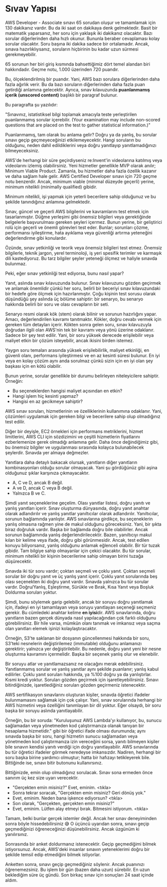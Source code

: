 ﻿# Sıvav Yapısı

AWS Developer - Associate sınavı 65 sorudan oluşur ve tamamlamak için 130 dakikanız vardır. Bu da iki saat on dakikaya denk gelmektedir. Basit bir matematik yaparsanız, her soru için yaklaşık iki dakikanız olacaktır. Bazı sorular diğerlerinden daha hızlı okunur. Bununla beraber cevaplaması kolay sorular olacaktır. Soru başına iki dakika sadece bir ortalamadır. Ancak, sınava hazırlıklıysanız, soruların hiçbirinin bu kadar uzun sürmesi gerekmeyebilir.

65 sorunun her biri giriş kısmında bahsettiğimiz dört temel alandan biri hakkındadır. Geçme notu, 1.000 üzerinden 720 puandır.

Bu, ölçeklendirilmiş bir puandır. Yani, AWS bazı sorulara diğerlerinden daha fazla ağırlık verir. Bu da bazı soruların diğerlerinden daha fazla puan getirdiği anlamına gelecektir. Ayrıca, sınav kılavuzunda **puanlanmamış içerik (unscored content)** başlıklı bir paragraf bulunur.

Bu paragrafta şu yazılıdır:

"Sınavınız, istatistiksel bilgi toplamak amacıyla teste yerleştirilen puanlanmamış sorular içerebilir. (Your examination may include non-scored questions that are placed on the test to gather statistical information.)"

Puanlanmamış, tam olarak bu anlama gelir? Doğru ya da yanlış, bu sorular sınavı geçip geçmeyeceğinizi etkilemeyecektir. Hangi soruların bu olduğunu, neden dahil edildiklerini veya doğru yanıtlayıp yanıtlamadığınızı bilmeyeceksiniz.

AWS'de herhangi bir süre geçirdiyseniz re:Invent'in videolarına katılmış veya videolarını izlemiş olabilirsiniz. Yeni hizmetler genellikle MVP olarak anılır; Minimum Viable Product. Zamanla, bu hizmetler daha fazla özellik kazanır ve daha sağlam hale gelir. AWS Certified Developer sınavı için 720 geçme notu benzerdir. Ancak, minimum viable (minimal düzeyde geçerli) yerine, minimum nitelikli (minimally qualified) gibidir.

Minimum nitelikli, işi yapmak için yeterli becerilere sahip olduğunuz ve bu şekilde tanındığınız anlamına gelmektedir.

Sınav, güncel ve geçerli AWS bilgilerini ve kavramlarını test etmek için tasarlanmıştır. Düğme yerleşimi gibi önemsiz bilgileri veya gerektiğinde belgelerle başvurulması gereken şeyleri içermez. Bunun yerine, bir geliştirici rolü için geçerli ve önemli görevleri test eder. Bunlar; sorunları çözme, performansı iyileştirme, hata ayıklama veya güvenliği artırma yeteneğini değerlendirme gibi konulardır.

Özünde, sınav yetkinliği ve teorik veya önemsiz bilgileri test etmez. Önemsiz bilgilerle, teknik jargon, yerel terminoloji, iş yeri spesifik terimler ve karmaşık dili kastediyoruz. Bu tarz bilgiler şeyler yeteneği ölçmez ve haliyle sınavda bulunmaz.

Peki, eğer sınav yetkinliği test ediyorsa, bunu nasıl yapar?

Yanıt, aslında sınav kılavuzunda bulunur. Sınav kılavuzunu gözden geçirmek ve anlamak önemlidir çünkü her soru, belirli bir beceriyi sınav kılavuzundaki bir hedefe göre ölçmek için hazırlanmıştır. Çoğu kişinin test sorusu olarak düşündüğü şey aslında üç bölüme sahiptir: bir senaryo, bu senaryo hakkında belirli bir soru ve olası cevapların bir seti.

Senaryo resmi olarak kök (stem) olarak bilinir ve sorunun hazırlığını yapar. Amacı, değerlendirilen kavramı tanıtmaktır. Kökler, doğru cevabı vermek için gereken tüm detayları içerir. Kökten sonra gelen soru, sınav kılavuzuyla doğrudan ilgili olan AWS'nin tek bir kavramı veya yönü üzerine odaklanır. Sadece bir şey test edilir. Yani, bir soru yüksek derecede erişilebilir veya maliyet etkin bir çözüm isteyebilir, ancak ikisini birden istemez.

Yaygın soru temaları arasında yüksek erişilebilirlik, maliyet etkinliği, en güvenli olanı, performans iyileştirmesi ve en az kesinti süresi bulunur. En iyi veya en kolay çözüm aynı anda sorulmaz çünkü sizin için en iyi olan şey başkası için en kötü olabilir.

Bunun yerine, sorular genellikle bir durumu belirleyen niteleyicilere sahiptir. Örneğin: 
- Bu seçeneklerden hangisi maliyet açısından en etkin? 
- Hangi işlem hiç kesinti yapmaz? 
- Hangisi en az gecikmeye sahiptir?

AWS sınav soruları, hizmetlerinin ve özelliklerinin kullanımına odaklanır. Yani, çözümleri uygulamak için gereken bilgi ve becerilere sahip olup olmadığınız test edilir.

Diğer bir deyişle, EC2 örnekleri için performans metriklerini, hizmet limitlerini, AWS CLI için sözdizimini ve çeşitli hizmetlerin fiyatlarını ezberlemenize gerek olmadığı anlamına gelir. Daha önce değindiğimiz gibi, bu önemsiz bilgiler ve uygulanması sırasında kolayca bulunabilecek şeylerdir. Sınavda yer almaya değmezler.

Yanıtlara daha detaylı bakacak olursak, yanıtların diğer yanıtların kombinasyonları olduğu sorular olmayacak. Yani şu gördüğünüz gibi aşina olduğunuz şıklar karşınıza çıkmayacaktır.
- A, C ve D, ancak B değil. 
- A ve D, ancak C veya B değil.
- Yalnızca B ve C.

Şimdi yanıt seçeneklerine geçelim. Olası yanıtlar listesi, doğru yanıtı ve yanlış yanıtları içerir. Sınav oluşturma dünyasında, doğru yanıt anahtar olarak adlandırılır ve yanlış yanıtlar yanıltıcılar olarak adlandırılır. Yanıltıcılar, sorunun bağlamında yanlıştır. AWS sınavlarına girdikçe, bu seçeneklerin yanlış olmasına rağmen yine de makul olduğunu göreceksiniz. Yani, bir şıkta biraz doğruluk vardır. Başka bir bağlamda doğru bile olabilirler. Ancak sorunun bağlamında yanlış değerlendirilecektir. Bazen, yanıltıcıyı makul kılan bir kelime veya ifade, doğru gibi görünmesidir. Ancak, test edilen konuyu biliyorsanız, yanlış olduğunu anlamak eğlenceli olabilir. Bir tür tuzak gibidir. Tam bilgiye sahip olmayanlar için çekici olacaktır. Bu tür sorular, minimum nitelikli bir kişinin becerilerine sahip olmayan birini tuzağa düşürecektir.

Sınavda iki tür soru vardır; çoktan seçmeli ve çoklu yanıt. Çoktan seçmeli sorular bir doğru yanıt ve üç yanlış yanıt içerir. Çoklu yanıt sorularında beş olası seçenekten iki doğru yanıt vardır. Sınavda yalnızca bu tür sorular vardır. Doğru/Yanlış, Eşleştirme, Sürükle ve Bırak, Kısa Yanıt veya Boşluk Doldurma soruları yoktur.

Şimdi, bunu söylemek garip gelebilir, ancak bir soruyu doğru yanıtlamak için, ifadeyi en iyi tamamlayan veya soruyu yanıtlayan seçeneği seçmeniz gerekir. Bu cümledeki anahtar kelime **en iyisi**dir. AWS sınavlarında, doğru yanıtların bazen gerçek dünyada nasıl yapılacağından çok farklı olduğunu görebilirsiniz. Bir hile varsa, mümkün olanı tanımak ve imkansız veya saçma olan yanıtları elemek işinizi kolaylaştıracaktır.

Örneğin, S3'te saklanan bir dosyanın güncellenmesi hakkında bir soru, S3'teki nesnelerin değiştirilemez (immutable) olduğunu anlamanızı gerektirir; yalnızca yer değiştirilebilir. Bu nedenle, doğru yanıt yeni bir nesne oluşturma kavramını içermelidir. Başka bir seçenek yanlış olur ve elenebilir.

Bir soruyu atlar ve yanıtlamazsanız ne olacağını merak edebilirsiniz. Yanıtlanmamış sorular ve yanlış yanıtlar aynı şekilde puanlanır; yanlış kabul edilirler. Çoklu yanıt soruları hakkında, ya %100 doğru ya da yanlıştırlar. Kısmi kredi yoktur. Soruları gözden geçirmek için işaretleyebilirsiniz. Sınavı bitirdiğinizde, işaretlediğiniz soruları gözden geçirmeniz istenecektir.

AWS sertifikasyon sınavlarını oluşturan kişiler, sınavda öğretici ifadeler bulunmamasını sağlamak için çok çalışır. Yani, sınav sorularında herhangi bir AWS hizmetini veya özelliğini tanımlayan bir dil yoktur. Eğer olsaydı, bir soru başka bir soruyu aslında yanıtlayabilir.

Örneğin, bu bir soruda: "Kuruluşunuz AWS Lambda'yı kullanıyor, bu, sunucu sağlamadan veya yönetmeden kod çalıştırmanıza olanak tanıyan bir hesaplama hizmetidir." gibi bir öğretici ifade olması durumunda; aynı sınavda başka bir soru, hangi hizmetin sunucu sağlamadan veya yönetmeden kod çalıştırmanıza izin vereceğini sorsa, yanıtı bilmeyen kişiler bile sınavın kendisi yanıtı verdiği için doğru yanıtlayabilir. AWS sınavlarında bu tür öğretici ifadeler görmek neredeyse imkansızdır. Nadiren, herhangi bir soru başka birine yardımcı olmuştur; hatta bir hafızayı tetikleyerek bile. Bittiğinde ise, sınavı bitir butonunu kullanırsınız.

Bittiğinizde, emin olup olmadığınız sorulacak. Sınav sona ermeden önce sanırım üç kez size uyarı verecektir.
- "Gerçekten emin misiniz?" Evet, eminim. <tıkla>
- Sonra tekrar soracak, "Gerçekten emin misiniz? Geri dönüş yok."
- Evet, eminim. Neden bana işkence ediyorsun? <tıkla>
- Son olarak, "Gerçekten, gerçekten emin misiniz?"
- Evet, eminim. Lütfen alay etmeyi bırak. Bitmesini istiyorum. <tıkla>

Tamam, belki bunlar gerçek istemler değil. Ancak her sınav deneyiminden sonra böyle hissedebilirsiniz 😅 O üçüncü uyarıdan sonra, sınavı geçip geçmediğinizi öğreneceğinizi düşünebilirsiniz. Ancak üzgünüm ki yanılırsınız.

Sonrasında bir anket doldurmanız istenecektir. Geçip geçmediğimi bilmek istiyorsunuz. Ancak, AWS'deki insanlar sınavın yeteneklerimi doğru bir şekilde temsil edip etmediğini bilmek istiyorlar.

Anketten sonra, sınavı geçip geçmediğiniz söylenir. Ancak puanınızı öğrenemezsiniz. Bu işlem bir gün (bazen daha uzun) sürebilir. En uzun beklediğim süre üç gündü. Son birkaç sınav için sonuçları 24 saat içinde aldım.
